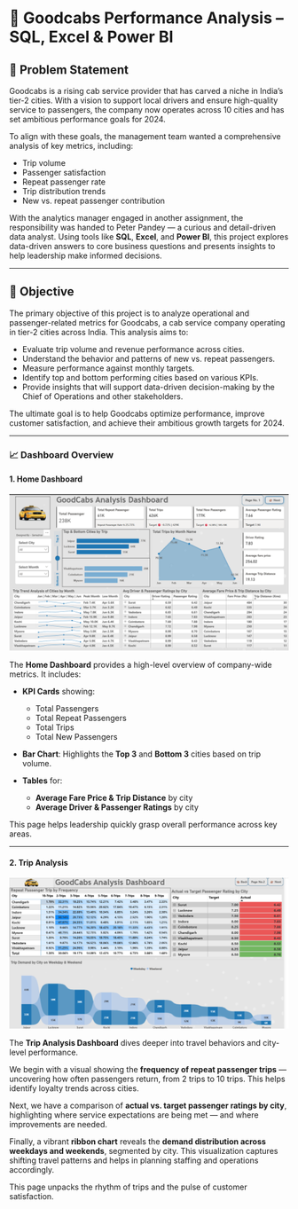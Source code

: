 # 🚖 Goodcabs Performance Analysis – SQL, Excel & Power BI

## 🧩 Problem Statement

Goodcabs is a rising cab service provider that has carved a niche in India’s tier-2 cities. With a vision to support local drivers and ensure high-quality service to passengers, the company now operates across 10 cities and has set ambitious performance goals for 2024.

To align with these goals, the management team wanted a comprehensive analysis of key metrics, including:

- Trip volume  
- Passenger satisfaction  
- Repeat passenger rate  
- Trip distribution trends  
- New vs. repeat passenger contribution  

With the analytics manager engaged in another assignment, the responsibility was handed to Peter Pandey — a curious and detail-driven data analyst. Using tools like **SQL**, **Excel**, and **Power BI**, this project explores data-driven answers to core business questions and presents insights to help leadership make informed decisions.

---

## 🎯 Objective

The primary objective of this project is to analyze operational and passenger-related metrics for Goodcabs, a cab service company operating in tier-2 cities across India. This analysis aims to:

- Evaluate trip volume and revenue performance across cities.
- Understand the behavior and patterns of new vs. repeat passengers.
- Measure performance against monthly targets.
- Identify top and bottom performing cities based on various KPIs.
- Provide insights that will support data-driven decision-making by the Chief of Operations and other stakeholders.

The ultimate goal is to help Goodcabs optimize performance, improve customer satisfaction, and achieve their ambitious growth targets for 2024.

---

### 📈 Dashboard Overview

#### 1. Home Dashboard
![Home Dashboard](Dashboard/Images/Home.png)

The **Home Dashboard** provides a high-level overview of company-wide metrics. It includes:

- **KPI Cards** showing:
  - Total Passengers  
  - Total Repeat Passengers  
  - Total Trips  
  - Total New Passengers  

- **Bar Chart**: Highlights the **Top 3** and **Bottom 3** cities based on trip volume.

- **Tables** for:
  - **Average Fare Price & Trip Distance** by city  
  - **Average Driver & Passenger Ratings** by city  

This page helps leadership quickly grasp overall performance across key areas.

---

#### 2. Trip Analysis
![Trip Analysis Dashboard](Dashboard/Images/Trip%20Analysis.png)

The **Trip Analysis Dashboard** dives deeper into travel behaviors and city-level performance.

We begin with a visual showing the **frequency of repeat passenger trips** — uncovering how often passengers return, from 2 trips to 10 trips. This helps identify loyalty trends across cities.

Next, we have a comparison of **actual vs. target passenger ratings by city**, highlighting where service expectations are being met — and where improvements are needed.

Finally, a vibrant **ribbon chart** reveals the **demand distribution across weekdays and weekends**, segmented by city. This visualization captures shifting travel patterns and helps in planning staffing and operations accordingly.

This page unpacks the rhythm of trips and the pulse of customer satisfaction.




